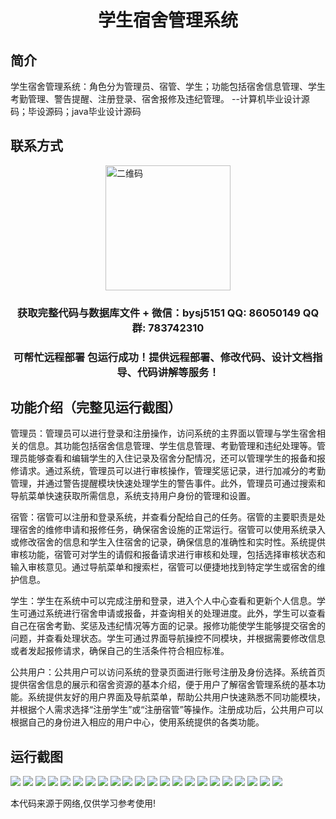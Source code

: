 <p><h1 align="center">学生宿舍管理系统</h1></p>

## 简介
学生宿舍管理系统：角色分为管理员、宿管、学生；功能包括宿舍信息管理、学生考勤管理、警告提醒、注册登录、宿舍报修及违纪管理。    --计算机毕业设计源码；毕设源码；java毕业设计源码


## 联系方式
<img src="https://bs-1329754181.cos.ap-shanghai.myqcloud.com/wx.jpg" alt="二维码" style="display: block; margin: 0 auto;" width="200px">
<p><h3 align="center">获取完整代码与数据库文件 + 微信：bysj5151 QQ: 86050149 QQ群: 783742310</h3></p>
<p><h3 align="center">可帮忙远程部署 包运行成功！提供远程部署、修改代码、设计文档指导、代码讲解等服务！</h3></p>

## 功能介绍（完整见运行截图）
管理员：管理员可以进行登录和注册操作，访问系统的主界面以管理与学生宿舍相关的信息。其功能包括宿舍信息管理、学生信息管理、考勤管理和违纪处理等。管理员能够查看和编辑学生的入住记录及宿舍分配情况，还可以管理学生的报备和报修请求。通过系统，管理员可以进行审核操作，管理奖惩记录，进行加减分的考勤管理，并通过警告提醒模块快速处理学生的警告事件。此外，管理员可通过搜索和导航菜单快速获取所需信息，系统支持用户身份的管理和设置。

宿管：宿管可以注册和登录系统，并查看分配给自己的任务。宿管的主要职责是处理宿舍的维修申请和报修任务，确保宿舍设施的正常运行。宿管可以使用系统录入或修改宿舍的信息和学生入住宿舍的记录，确保信息的准确性和实时性。系统提供审核功能，宿管可对学生的请假和报备请求进行审核和处理，包括选择审核状态和输入审核意见。通过导航菜单和搜索栏，宿管可以便捷地找到特定学生或宿舍的维护信息。

学生：学生在系统中可以完成注册和登录，进入个人中心查看和更新个人信息。学生可通过系统进行宿舍申请或报备，并查询相关的处理进度。此外，学生可以查看自己在宿舍考勤、奖惩及违纪情况等方面的记录。报修功能使学生能够提交宿舍的问题，并查看处理状态。学生可通过界面导航操控不同模块，并根据需要修改信息或者发起报修请求，确保自己的生活条件符合相应标准。

公共用户：公共用户可以访问系统的登录页面进行账号注册及身份选择。系统首页提供宿舍信息的展示和宿舍资源的基本介绍，便于用户了解宿舍管理系统的基本功能。系统提供友好的用户界面及导航菜单，帮助公共用户快速熟悉不同功能模块，并根据个人需求选择“注册学生”或“注册宿管”等操作。注册成功后，公共用户可以根据自己的身份进入相应的用户中心，使用系统提供的各类功能。


## 运行截图
![](https://bs-1329754181.cos.ap-shanghai.myqcloud.com/spring/StudentDormitoryManagementSystem1/img/001.jpg)
![](https://bs-1329754181.cos.ap-shanghai.myqcloud.com/spring/StudentDormitoryManagementSystem1/img/002.jpg)
![](https://bs-1329754181.cos.ap-shanghai.myqcloud.com/spring/StudentDormitoryManagementSystem1/img/003.jpg)
![](https://bs-1329754181.cos.ap-shanghai.myqcloud.com/spring/StudentDormitoryManagementSystem1/img/004.jpg)
![](https://bs-1329754181.cos.ap-shanghai.myqcloud.com/spring/StudentDormitoryManagementSystem1/img/005.jpg)
![](https://bs-1329754181.cos.ap-shanghai.myqcloud.com/spring/StudentDormitoryManagementSystem1/img/006.jpg)
![](https://bs-1329754181.cos.ap-shanghai.myqcloud.com/spring/StudentDormitoryManagementSystem1/img/007.jpg)
![](https://bs-1329754181.cos.ap-shanghai.myqcloud.com/spring/StudentDormitoryManagementSystem1/img/008.jpg)
![](https://bs-1329754181.cos.ap-shanghai.myqcloud.com/spring/StudentDormitoryManagementSystem1/img/009.jpg)
![](https://bs-1329754181.cos.ap-shanghai.myqcloud.com/spring/StudentDormitoryManagementSystem1/img/010.jpg)
![](https://bs-1329754181.cos.ap-shanghai.myqcloud.com/spring/StudentDormitoryManagementSystem1/img/011.jpg)
![](https://bs-1329754181.cos.ap-shanghai.myqcloud.com/spring/StudentDormitoryManagementSystem1/img/012.jpg)
![](https://bs-1329754181.cos.ap-shanghai.myqcloud.com/spring/StudentDormitoryManagementSystem1/img/013.jpg)
![](https://bs-1329754181.cos.ap-shanghai.myqcloud.com/spring/StudentDormitoryManagementSystem1/img/014.jpg)
![](https://bs-1329754181.cos.ap-shanghai.myqcloud.com/spring/StudentDormitoryManagementSystem1/img/015.jpg)
![](https://bs-1329754181.cos.ap-shanghai.myqcloud.com/spring/StudentDormitoryManagementSystem1/img/016.jpg)
![](https://bs-1329754181.cos.ap-shanghai.myqcloud.com/spring/StudentDormitoryManagementSystem1/img/017.jpg)
![](https://bs-1329754181.cos.ap-shanghai.myqcloud.com/spring/StudentDormitoryManagementSystem1/img/018.jpg)
![](https://bs-1329754181.cos.ap-shanghai.myqcloud.com/spring/StudentDormitoryManagementSystem1/img/019.jpg)
![](https://bs-1329754181.cos.ap-shanghai.myqcloud.com/spring/StudentDormitoryManagementSystem1/img/020.jpg)
![](https://bs-1329754181.cos.ap-shanghai.myqcloud.com/spring/StudentDormitoryManagementSystem1/img/021.jpg)
![](https://bs-1329754181.cos.ap-shanghai.myqcloud.com/spring/StudentDormitoryManagementSystem1/img/022.jpg)

<p>本代码来源于网络,仅供学习参考使用!</p>
